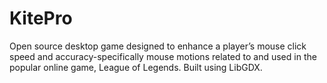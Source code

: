 # KitePro
Open source desktop game designed to enhance a player’s mouse click speed and accuracy-specifically mouse motions related to and used in the popular online game, League of Legends. Built using LibGDX.
